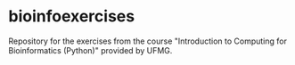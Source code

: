 # bioinfoexercises

Repository for the exercises from the course "Introduction to Computing for Bioinformatics (Python)" provided by UFMG. 
